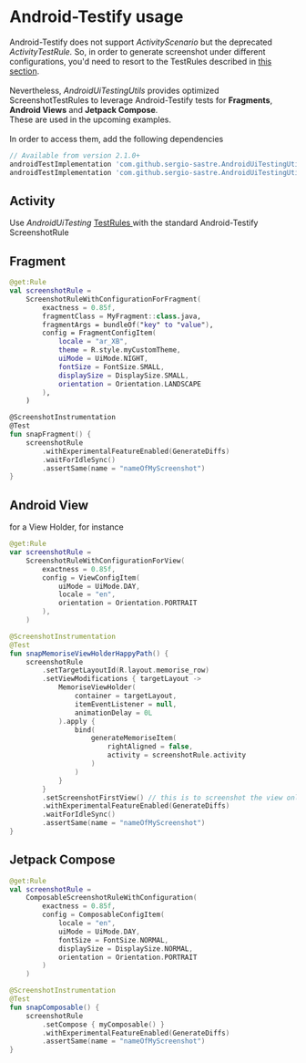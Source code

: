 # Android-Testify usage

Android-Testify does not support _ActivityScenario_ but the deprecated _ActivityTestRule._ So, in order to generate screenshot under different configurations, you'd need to resort to the TestRules described in [this section](../testrules-and-other-utils.md#testrules).\
\
Nevertheless, _AndroidUiTestingUtils_ provides optimized ScreenshotTestRules to leverage Android-Testify tests for **Fragments**, **Android Views** and **Jetpack Compose**. \
These are used in the upcoming examples.\
\
In order to access them, add the following dependencies

```groovy
// Available from version 2.1.0+
androidTestImplementation 'com.github.sergio-sastre.AndroidUiTestingUtils:utils:<version>'
androidTestImplementation 'com.github.sergio-sastre.AndroidUiTestingUtils:android-testify:<version>'
```

## Activity

Use _AndroidUiTesting_ [TestRules ](../testrules-and-other-utils.md#testrules)with the standard Android-Testify ScreenshotRule

## Fragment

```kotlin
@get:Rule
val screenshotRule =
    ScreenshotRuleWithConfigurationForFragment(
        exactness = 0.85f,
        fragmentClass = MyFragment::class.java,
        fragmentArgs = bundleOf("key" to "value"),
        config = FragmentConfigItem(
            locale = "ar_XB",
            theme = R.style.myCustomTheme,
            uiMode = UiMode.NIGHT,
            fontSize = FontSize.SMALL,
            displaySize = DisplaySize.SMALL,
            orientation = Orientation.LANDSCAPE
        ),
    )

@ScreenshotInstrumentation
@Test
fun snapFragment() {
    screenshotRule
        .withExperimentalFeatureEnabled(GenerateDiffs)
        .waitForIdleSync()
        .assertSame(name = "nameOfMyScreenshot")
}
```

## Android View

for a View Holder, for instance

```kotlin
@get:Rule
var screenshotRule = 
    ScreenshotRuleWithConfigurationForView(
        exactness = 0.85f,
        config = ViewConfigItem(
            uiMode = UiMode.DAY,
            locale = "en",
            orientation = Orientation.PORTRAIT
        ),
    )

@ScreenshotInstrumentation
@Test
fun snapMemoriseViewHolderHappyPath() {
    screenshotRule
        .setTargetLayoutId(R.layout.memorise_row)
        .setViewModifications { targetLayout ->
            MemoriseViewHolder(
                container = targetLayout,
                itemEventListener = null,
                animationDelay = 0L
            ).apply {
                bind(
                    generateMemoriseItem(
                        rightAligned = false,
                        activity = screenshotRule.activity
                    )
                )
            }
        }
        .setScreenshotFirstView() // this is to screenshot the view only
        .withExperimentalFeatureEnabled(GenerateDiffs)
        .waitForIdleSync()
        .assertSame(name = "nameOfMyScreenshot")
}
```

## Jetpack Compose

```kotlin
@get:Rule
val screenshotRule = 
    ComposableScreenshotRuleWithConfiguration(
        exactness = 0.85f,
        config = ComposableConfigItem(
            locale = "en",
            uiMode = UiMode.DAY,
            fontSize = FontSize.NORMAL,
            displaySize = DisplaySize.NORMAL,
            orientation = Orientation.PORTRAIT
        )
    )

@ScreenshotInstrumentation
@Test
fun snapComposable() {
    screenshotRule
        .setCompose { myComposable() }
        .withExperimentalFeatureEnabled(GenerateDiffs)
        .assertSame(name = "nameOfMyScreenshot")
}
```
